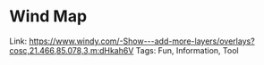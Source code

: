 # Wind Map

Link: https://www.windy.com/-Show---add-more-layers/overlays?cosc,21.466,85.078,3,m:dHkah6V
Tags: Fun, Information, Tool